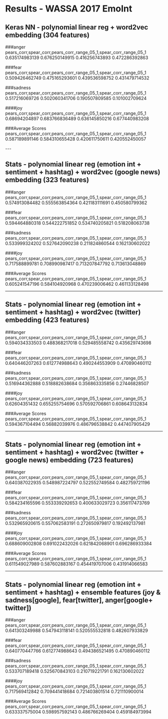 # Results - WASSA 2017 EmoInt 

## Keras NN - polynomial linear reg + word2vec embedding (304 features)

###anger
pears_corr,spear_corr,pears_corr_range_05_1,spear_corr_range_05_1
0.635174983139 0.676250149915 0.416256743893 0.472286392863

###fear
pears_corr,spear_corr,pears_corr_range_05_1,spear_corr_range_05_1
0.509426462749 0.475165293601 0.439536598752 0.431479714532

###sadness
pears_corr,spear_corr,pears_corr_range_05_1,spear_corr_range_05_1
0.517216069726 0.502060341706 0.190507809585 0.101002709624

####joy
pears_corr,spear_corr,pears_corr_range_05_1,spear_corr_range_05_1
0.68694204897 0.683766836489 0.636145850216 0.677440983208

###Average Scores
pears_corr,spear_corr,pears_corr_range_05_1,spear_corr_range_05_1
0.587189891146 0.584310655428 0.420611750611 0.420552450057

​---

## Stats - polynomial linear reg (emotion int + sentiment + hashtag) + word2vec (google news) embedding (323 features)

###anger
pears_corr,spear_corr,pears_corr_range_05_1,spear_corr_range_05_1
0.574913084482 0.555563854364 0.421183111691 0.450580799362

###fear
pears_corr,spear_corr,pears_corr_range_05_1,spear_corr_range_05_1
0.594464880318 0.544222751852 0.534740205821 0.518208063738

###sadness
pears_corr,spear_corr,pears_corr_range_05_1,spear_corr_range_05_1
0.533999324202 0.527642090238 0.211824860544 0.162130602022

####joy
pears_corr,spear_corr,pears_corr_range_05_1,spear_corr_range_05_1
0.717588899781 0.708990987417 0.713207847792 0.713613048869

###Average Scores
pears_corr,spear_corr,pears_corr_range_05_1,spear_corr_range_05_1
0.605241547196 0.584104920968 0.470239006462 0.461133128498


---

## Stats - polynomial linear reg (emotion int + sentiment + hashtag) + word2vec (twitter) embedding (423 features)

###anger
pears_corr,spear_corr,pears_corr_range_05_1,spear_corr_range_05_1
0.594034333503 0.488368217018 0.529485558742 0.435629743698

###fear
pears_corr,spear_corr,pears_corr_range_05_1,spear_corr_range_05_1
0.640446207263 0.612774988643 0.490244553909 0.470890460112

###sadness
pears_corr,spear_corr,pears_corr_range_05_1,spear_corr_range_05_1
0.516944362888 0.518882638684 0.356863335856 0.27446828507

####joy
pears_corr,spear_corr,pears_corr_range_05_1,spear_corr_range_05_1
0.62604351432 0.655255754696 0.570592706861 0.608643132834

###Average Scores
pears_corr,spear_corr,pears_corr_range_05_1,spear_corr_range_05_1
0.594367104494 0.56882039976 0.486796538842 0.447407905429


---

## Stats - polynomial linear reg (emotion int + sentiment + hashtag) + word2vec (twitter + google news) embedding (723 features)

###anger
pears_corr,spear_corr,pears_corr_range_05_1,spear_corr_range_05_1
0.640387022935 0.548987224797 0.522552749584 0.482759721196

###fear
pears_corr,spear_corr,pears_corr_range_05_1,spear_corr_range_05_1
0.584234165596 0.553339292653 0.400633029723 0.356117473769

###sadness
pears_corr,spear_corr,pears_corr_range_05_1,spear_corr_range_05_1
0.532965920615 0.557062583191 0.272650979817 0.192492137981

####joy
pears_corr,spear_corr,pears_corr_range_05_1,spear_corr_range_05_1
0.688609002808 0.691022432026 0.621842068901 0.696286933384

###Average Scores
pears_corr,spear_corr,pears_corr_range_05_1,spear_corr_range_05_1
0.611549027989 0.587602883167 0.454419707006 0.431914066583

---

## Stats - polynomial linear reg (emotion int + sentiment + hashtag) + ensemble features (joy & sadness[google], fear[twitter], anger[google+  twitter])


###anger
pears_corr,spear_corr,pears_corr_range_05_1,spear_corr_range_05_1
0.641303249988 0.547943118141 0.520555532818 0.482607933829

###fear
pears_corr,spear_corr,pears_corr_range_05_1,spear_corr_range_05_1
0.640770447766 0.612774988643 0.494386521495 0.470890460112

###sadness
pears_corr,spear_corr,pears_corr_range_05_1,spear_corr_range_05_1
0.533707189418 0.525670843103 0.210719221791 0.162130602022

####joy
pears_corr,spear_corr,pears_corr_range_05_1,spear_corr_range_05_1
0.717569412842 0.709441418684 0.721403801514 0.721110900014

###Average Scores
pears_corr,spear_corr,pears_corr_range_05_1,spear_corr_range_05_1
0.633337575004 0.598957592143 0.486766269404 0.459184973994
